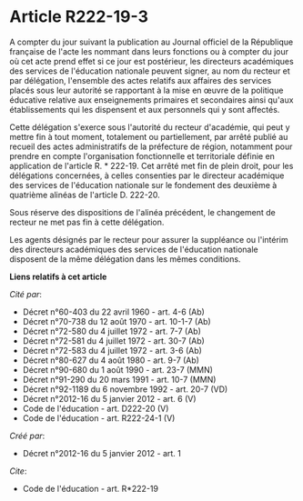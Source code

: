 # Article R222-19-3

A compter du jour suivant la publication au Journal officiel de la République française de l'acte les nommant dans leurs
fonctions ou à compter du jour où cet acte prend effet si ce jour est postérieur, les directeurs académiques des services de
l'éducation nationale peuvent signer, au nom du recteur et par délégation, l'ensemble des actes relatifs aux affaires des
services placés sous leur autorité se rapportant à la mise en œuvre de la politique éducative relative aux enseignements
primaires et secondaires ainsi qu'aux établissements qui les dispensent et aux personnels qui y sont affectés. 

Cette délégation s'exerce sous l'autorité du recteur d'académie, qui peut y mettre fin à tout moment, totalement ou
partiellement, par arrêté publié au recueil des actes administratifs de la préfecture de région, notamment pour prendre en
compte l'organisation fonctionnelle et territoriale définie en application de l'article R. * 222-19. Cet arrêté met fin de
plein droit, pour les délégations concernées, à celles consenties par le directeur académique des services de l'éducation
nationale sur le fondement des deuxième à quatrième alinéas de l'article D. 222-20. 

Sous réserve des dispositions de l'alinéa précédent, le changement de recteur ne met pas fin à cette délégation. 

Les agents désignés par le recteur pour assurer la suppléance ou l'intérim des directeurs académiques des services de
l'éducation nationale disposent de la même délégation dans les mêmes conditions.

**Liens relatifs à cet article**

_Cité par_:

  - Décret n°60-403 du 22 avril 1960 - art. 4-6 (Ab)
  - Décret n°70-738 du 12 août 1970 - art. 10-1-7 (Ab)
  - Décret n°72-580 du 4 juillet 1972 - art. 7-7 (Ab)
  - Décret n°72-581 du 4 juillet 1972 - art. 30-7 (Ab)
  - Décret n°72-583 du 4 juillet 1972 - art. 3-6 (Ab)
  - Décret n°80-627 du 4 août 1980 - art. 9-7 (Ab)
  - Décret n°90-680 du 1 août 1990 - art. 23-7 (MMN)
  - Décret n°91-290 du 20 mars 1991 - art. 10-7 (MMN)
  - Décret n°92-1189 du 6 novembre 1992 - art. 20-7 (VD)
  - Décret n°2012-16 du 5 janvier 2012 - art. 6 (V)
  - Code de l'éducation - art. D222-20 (V)
  - Code de l'éducation - art. R222-24-1 (V)

_Créé par_:

  - Décret n°2012-16 du 5 janvier 2012 - art. 1

_Cite_:

  - Code de l'éducation - art. R*222-19
